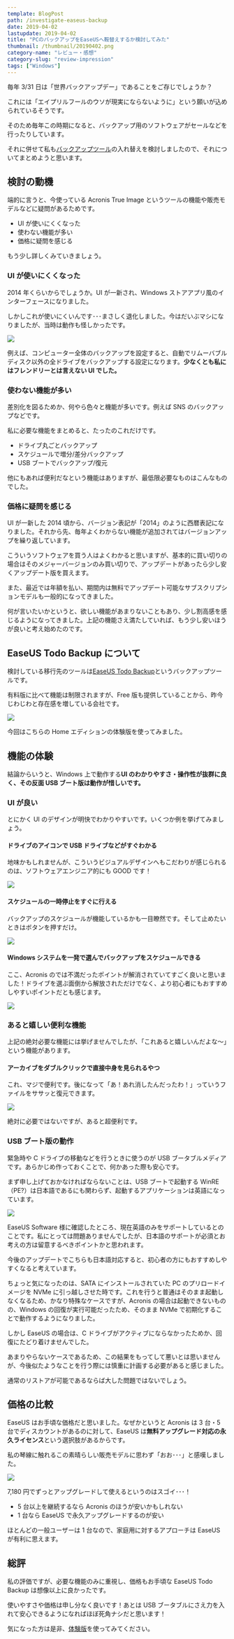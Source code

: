 ```yaml
---
template: BlogPost
path: /investigate-easeus-backup
date: 2019-04-02
lastupdate: 2019-04-02
title: "PCのバックアップをEaseUSへ鞍替えするか検討してみた"
thumbnail: /thumbnail/20190402.png
category-name: "レビュー・感想"
category-slug: "review-impression"
tags: ["Windows"]
---
```


毎年 3/31 日は「世界バックアップデー」であることをご存じでしょうか？

これには「エイプリルフールのウソが現実にならないように」という願いが込められているそうです。

そのため毎年この時期になると、バックアップ用のソフトウェアがセールなどを行ったりしています。

それに併せて私も[バックアップツール](https://jp.easeus.com/backup-software/free.html)の入れ替えを検討しましたので、それについてまとめようと思います。

## 検討の動機

端的に言うと、今使っている Acronis True Image というツールの機能や販売モデルなどに疑問があるためです。

- UI が使いにくくなった
- 使わない機能が多い
- 価格に疑問を感じる

もう少し詳しくみていきましょう。

### UI が使いにくくなった

2014 年くらいからでしょうか。UI が一新され、Windows ストアアプリ風のインターフェースになりました。

しかしこれが使いにくいんです･･･まさしく退化しました。今はだいぶマシになりましたが、当時は動作も怪しかったです。

![](01.png)

例えば、コンピューター全体のバックアップを設定すると、自動でリムーバブルディスク以外の全ドライブをバックアップする設定になります。**少なくとも私にはフレンドリーとは言えない UI でした。**

### 使わない機能が多い

差別化を図るためか、何やら色々と機能が多いです。例えば SNS のバックアップなどです。

私に必要な機能をまとめると、たったのこれだけです。

- ドライブ丸ごとバックアップ
- スケジュールで増分/差分バックアップ
- USB ブートでバックアップ/復元

他にもあれば便利だなという機能はありますが、最低限必要なものはこんなものでした。

### 価格に疑問を感じる

UI が一新した 2014 頃から、バージョン表記が「2014」のように西暦表記になりました。それから先、毎年よくわからない機能が追加されてはバージョンアップを繰り返しています。

こういうソフトウェアを買う人はよくわかると思いますが、基本的に買い切りの場合はそのメジャーバージョンのみ買い切りで、アップデートがあったら少し安くアップデート版を買えます。

また、最近では年額を払い、期間内は無料でアップデート可能なサブスクリプションモデルも一般的になってきました。

何が言いたいかというと、欲しい機能があまりないこともあり、少し割高感を感じるようになってきました。上記の機能さえ満たしていれば、もう少し安いほうが良いと考え始めたのです。

## EaseUS Todo Backup について

検討している移行先のツールは[EaseUS Todo Backup](https://jp.easeus.com/backup-software/free.html)というバックアップツールです。

有料版に比べて機能は制限されますが、Free 版も提供していることから、昨今じわじわと存在感を増している会社です。

![](02.png)

今回はこちらの Home エディションの体験版を使ってみました。

## 機能の体験

結論からいうと、Windows 上で動作する**UI のわかりやすさ・操作性が抜群に良く、その反面 USB ブート版は動作が惜しいです。**

### UI が良い

とにかく UI のデザインが明快でわかりやすいです。いくつか例を挙げてみましょう。

#### ドライブのアイコンで USB ドライブなどがすぐわかる

地味かもしれませんが、こういうビジュアルデザインへもこだわりが感じられるのは、ソフトウェアエンジニア的にも GOOD です！

![](03.png)

#### スケジュールの一時停止をすぐに行える

バックアップのスケジュールが機能しているかも一目瞭然です。そして止めたいときはボタンを押すだけ。

![](04.png)

#### Windows システムを一発で選んでバックアップをスケジュールできる

ここ、Acronis のでは不満だったポイントが解消されていてすごく良いと思いました！ドライブを選ぶ面倒から解放されただけでなく、より初心者にもおすすめしやすいポイントだとも感じます。

![](05.png)

### あると嬉しい便利な機能

上記の絶対必要な機能には挙げませんでしたが、「これあると嬉しいんだよな～」という機能があります。

#### アーカイブをダブルクリックで直接中身を見られるやつ

これ、マジで便利です。後になって「あ！あれ消したんだったわ！」っていうファイルをササッと復元できます。

![](06.png)

絶対に必要ではないですが、あると超便利です。

### USB ブート版の動作

緊急時や C ドライブの移動などを行うときに使うのが USB ブータブルメディアです。あらかじめ作っておくことで、何かあった際も安心です。

まず申し上げておかなければならないことは、USB ブートで起動する WinRE（PE?）は日本語であるにも関わらず、起動するアプリケーションは英語になっています。

![](07.gif)

EaseUS Software 様に確認したところ、現在英語のみをサポートしているとのことです。私にとっては問題ありませんでしたが、日本語のサポートが必須とお考えの方は留意するべきポイントかと思われます。

今後のアップデートでこちらも日本語対応すると、初心者の方にもおすすめしやすくなると考えています。

ちょっと気になったのは、SATA にインストールされていた PC のプリロードイメージを NVMe に引っ越しさせた時です。これを行うと普通はそのまま起動しなくなるため、かなり特殊なケースですが、Acronis の場合は起動できないものの、Windows の回復が実行可能だったため、そのまま NVMe で初期化することで動作するようになりました。

しかし EaseUS の場合は、C ドライブがアクティブにならなかったためか、回復にたどり着けませんでした。

あまりやらないケースであるため、この結果をもってして悪いとは思いませんが、今後似たようなことを行う際には慎重に計画する必要があると感じました。

通常のリストアが可能であるならば大した問題ではないでしょう。

## 価格の比較

EaseUS はお手頃な価格だと思いました。なぜかというと Acronis は 3 台・5 台でディスカウントがあるのに対して、EaseUS は**無料アップグレード対応の永久ライセンス**という選択肢があるからです。

私の琴線に触れるこの素晴らしい販売モデルに思わず「おお･･･」と感嘆しました。

![](08.png)

7,180 円でずっとアップグレードして使えるというのはスゴイ･･･！

- 5 台以上を継続するなら Acronis のほうが安いかもしれない
- 1 台なら EaseUS で永久アップグレードするのが安い

ほとんどの一般ユーザーは 1 台なので、家庭用に対するアプローチは EaseUS が有利に思えます。

## 総評

私の評価ですが、必要な機能のみに重視し、価格もお手頃な EaseUS Todo Backup は想像以上に良かったです。

使いやすさや価格は申し分なく良いです！あとは USB ブータブルにさえ力を入れて安心できるようになればほぼ死角ナシだと思います！

気になった方は是非、[体験版](https://jp.easeus.com/backup-software/free.html)を使ってみてください。
